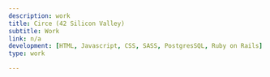 ```yaml
---
description: work
title: Circe (42 Silicon Valley)
subtitle: Work
link: n/a
development: [HTML, Javascript, CSS, SASS, PostgresSQL, Ruby on Rails]
type: work

---
```



